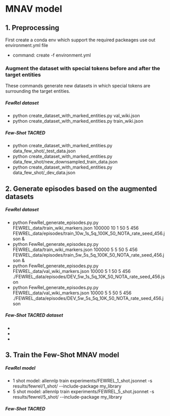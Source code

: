 # MNAV model

## 1. Preprocessing
First create a conda env which support the required packeages
use out environment.yml file
* command: create -f environment.yml

### Augment the dataset with special tokens before and after the target entities
These commands generate new datasets in which special tokens are surrounding the target entities. 
 ##### FewRel dataset
* python create_dataset_with_marked_entities.py val_wiki.json
* python create_dataset_with_marked_entities.py train_wiki.json
 
 ##### Few-Shot TACRED
* python create_dataset_with_marked_entities.py data_few_shot/_test_data.json
* python create_dataset_with_marked_entities.py data_few_shot/new_downsampled_train_data.json
* python create_dataset_with_marked_entities.py data_few_shot/_dev_data.json



## 2. Generate episodes based on the augmented datasets

##### FewRel dataset
* python FewRel_generate_episodes.py.py FEWREL_data/train_wiki_markers.json 100000 10 1 50 5 456 FEWREL_data/episodes/train_10w_1s_5q_100K_50_NOTA_rate_seed_456.json &
* python FewRel_generate_episodes.py.py FEWREL_data/train_wiki_markers.json 100000 5 5 50 5 456 FEWREL_data/episodes/train_5w_5s_5q_100K_50_NOTA_rate_seed_456.json &
* python FewRel_generate_episodes.py.py FEWREL_data/val_wiki_markers.json 10000 5 1 50 5 456 ./FEWREL_data/episodes/DEV_5w_1s_5q_10K_50_NOTA_rate_seed_456.json
* python FewRel_generate_episodes.py.py FEWREL_data/val_wiki_markers.json 10000 5 5 50 5 456 ./FEWREL_data/episodes/DEV_5w_5s_5q_10K_50_NOTA_rate_seed_456.json

##### Few-Shot TACRED dataset

*
*
*


## 3. Train the Few-Shot MNAV model

 ##### FewRel model
* 1 shot model: allennlp train experiments/FEWREL_1_shot.jsonnet -s results/fewrel/1_shot/ --include-package my_library
* 5 shot model: allennlp train experiments/FEWREL_5_shot.jsonnet -s results/fewrel/5_shot/ --include-package my_library
 
 ##### Few-Shot TACRED




